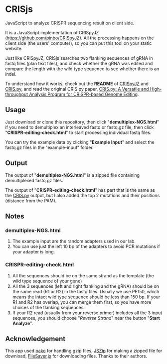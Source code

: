 # CRISjs
JavaScript to analyze CRISPR sequencing result on client side.

It is a JavaScript implementation of CRISpyJZ (https://github.com/pinbo/CRISpyJZ). All the processing happens on the client side (the users' computer), so you can put this tool on your static website.

Just like CRISpyJZ, CRISjs searches two flanking sequences of gRNA in fastq files (plan text files), and check whether the gRNA was edited and compare the length with the wild type sequence to see whether there is an indel.

To understand how it works, check out the **README** of [CRISpyJZ](https://github.com/pinbo/CRISpyJZ) and [CRIS.py](https://github.com/patrickc01/CRIS.py), and read the original CRIS.py paper, [CRIS.py: A Versatile and High-throughput Analysis Program for CRISPR-based Genome Editing](https://www.nature.com/articles/s41598-019-40896-w).

## Usage

Just download or clone this repository, then click "**demultiplex-NGS.html**" if you need to demultiplex an interleaved fastq or fastq.gz file, then click "**CRISPR-editing-check.html**" to start processing individual fastq files.

You can try the example data by clicking "**Example Input**" and select the fastq.gz files in the "example-input" folder.

## Output
The output of "**demultiplex-NGS.html**" is a zipped file containing demultiplexed fastq.gz files.

The output of "**CRISPR-editing-check.html**" has part that is the same as the [CRIS.py](https://github.com/patrickc01/CRIS.py) output, but I also added the top 2 mutations and their positions (distance from the PAM).

## Notes

### demultiplex-NGS.html
1. The example input are the random adapters used in our lab.
2. You can use just the left 10 bp of the adapters to avoid PCR mutations if your adapter is long.

### CRISPR-editing-check.html
1. All the sequences should be on the same strand as the template (the wild type sequence of your gene)
2. All the 3 sequences (left and right flanking and the gRNA) should be on the same read (R1 or R2) in the fastq files. Usually we use PE150, which means the intact wild type sequence should be less than 150 bp. If your R1 and R2 has overlap, you can merge them first, so you have more choices of the flanking sequences.
3. If your R2 read (usually from your reverse primer) includes all the 3 input sequences, you should choose "*Reverse Strand*" near the button "**Start Analyze**".

## Acknowledgement
This app used [pako](https://github.com/nodeca/pako) for handling gzip files,  [JSZip](https://github.com/Stuk/jszip) for making a zipped file for download, [FileSaver.js](https://github.com/eligrey/FileSaver.js) for downloading files. Thanks to their authors.